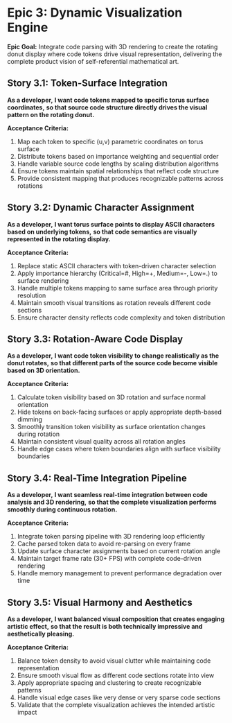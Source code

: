 # Epic 3: Dynamic Visualization Engine

**Epic Goal:** Integrate code parsing with 3D rendering to create the rotating donut display where code tokens drive visual representation, delivering the complete product vision of self-referential mathematical art.

## Story 3.1: Token-Surface Integration
**As a developer,**
**I want code tokens mapped to specific torus surface coordinates,**
**so that source code structure directly drives the visual pattern on the rotating donut.**

**Acceptance Criteria:**
1. Map each token to specific (u,v) parametric coordinates on torus surface
2. Distribute tokens based on importance weighting and sequential order
3. Handle variable source code lengths by scaling distribution algorithms
4. Ensure tokens maintain spatial relationships that reflect code structure
5. Provide consistent mapping that produces recognizable patterns across rotations

## Story 3.2: Dynamic Character Assignment
**As a developer,**
**I want torus surface points to display ASCII characters based on underlying tokens,**
**so that code semantics are visually represented in the rotating display.**

**Acceptance Criteria:**
1. Replace static ASCII characters with token-driven character selection
2. Apply importance hierarchy (Critical=#, High=+, Medium=-, Low=.) to surface rendering
3. Handle multiple tokens mapping to same surface area through priority resolution
4. Maintain smooth visual transitions as rotation reveals different code sections
5. Ensure character density reflects code complexity and token distribution

## Story 3.3: Rotation-Aware Code Display
**As a developer,**
**I want code token visibility to change realistically as the donut rotates,**
**so that different parts of the source code become visible based on 3D orientation.**

**Acceptance Criteria:**
1. Calculate token visibility based on 3D rotation and surface normal orientation
2. Hide tokens on back-facing surfaces or apply appropriate depth-based dimming
3. Smoothly transition token visibility as surface orientation changes during rotation
4. Maintain consistent visual quality across all rotation angles
5. Handle edge cases where token boundaries align with surface visibility boundaries

## Story 3.4: Real-Time Integration Pipeline
**As a developer,**
**I want seamless real-time integration between code analysis and 3D rendering,**
**so that the complete visualization performs smoothly during continuous rotation.**

**Acceptance Criteria:**
1. Integrate token parsing pipeline with 3D rendering loop efficiently
2. Cache parsed token data to avoid re-parsing on every frame
3. Update surface character assignments based on current rotation angle
4. Maintain target frame rate (30+ FPS) with complete code-driven rendering
5. Handle memory management to prevent performance degradation over time

## Story 3.5: Visual Harmony and Aesthetics
**As a developer,**
**I want balanced visual composition that creates engaging artistic effect,**
**so that the result is both technically impressive and aesthetically pleasing.**

**Acceptance Criteria:**
1. Balance token density to avoid visual clutter while maintaining code representation
2. Ensure smooth visual flow as different code sections rotate into view
3. Apply appropriate spacing and clustering to create recognizable patterns
4. Handle visual edge cases like very dense or very sparse code sections
5. Validate that the complete visualization achieves the intended artistic impact
